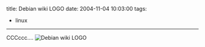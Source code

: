 title: Debian wiki LOGO
date: 2004-11-04 10:03:00
tags: 
- linux
---

CCCccc....
![Debian wiki LOGO](http://wshlab2.ee.kuas.edu.tw/~yurenju/files/debian_taiwan_out.png)
